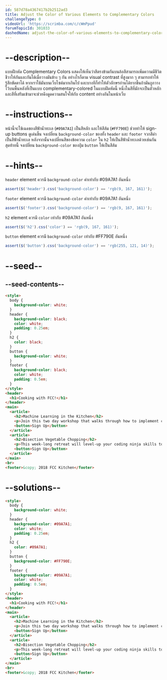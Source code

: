 ```yaml
---
id: 587d78a4367417b2b2512ad3
title: Adjust the Color of Various Elements to Complementary Colors
challengeType: 0
videoUrl: 'https://scrimba.com/c/cWmPpud'
forumTopicId: 301033
dashedName: adjust-the-color-of-various-elements-to-complementary-colors
---
```


# --description--

แบบฝึกหัด Complementary Colors แสดงให้เห็นว่าสีตรงข้ามกันบนล้อสีสามารถเพิ่มความมีชีวิตชีวาให้กันและกันได้เมื่อวางมันข้าง ๆ กัน
อย่างไรก็ตาม visual contrast ที่สูงมาก ๆ สามารถทำให้รู้สึกขัดตาได้ หากเราใช้มันบนเว็บไซต์มากเกินไป และบางทีก็ทำให้ตัวอักษรอ่านได้ยากขึ้นถ้ามันถูกวางไว้บนพื้นหลังที่เป็นแบบ complementary-colored
ในแบบฝึดหัดนี้ หนึ่งในสีที่มักจะเป็นตัวหลัก และสีที่เสริมเข้ามาจะช่วยดึงดูดความสนใจให้กับ content อย่างอันในหน้าเว็บ

# --instructions--

หน้านี้จะใช้เฉดของสีฟ้าน้ำทะเล (`#09A7A1`) เป็นสีหลัก และให้สีส้ม (`#FF790E`) ช่วยทำให้ sign-up buttons ดูเด่นขึ้น
จงเปลี่ยน `background-color` ของทั้ง `header` และ `footer` จวกสีดำเป็นสีฟ้าน้ำทะเล 
หลังจากนั้นจงเปลี่ยนสีของข้อความ `color` ใน `h2` ให้เป็นสีฟ้าน้ำทะเลด้วยเช่นกัน
สุดท้ายนี้ จงเปลี่ยน `background-color` ของปุ่ม `button` ให้เป็นสีส้ม

# --hints--

`header` element ควรมี `background-color` ค่าเท่ากับ #09A7A1 อันหนึ่ง

```js
assert($('header').css('background-color') == 'rgb(9, 167, 161)');
```

`footer` element ควรมี `background-color` ค่าเท่ากับ #09A7A1 อันหนึ่ง

```js
assert($('footer').css('background-color') == 'rgb(9, 167, 161)');
```

`h2` element ควรมี `color` เท่ากับ #09A7A1 อันหนึ่ง

```js
assert($('h2').css('color') == 'rgb(9, 167, 161)');
```

`button` element ควรมี `background-color` เท่ากับ #FF790E อันหนึ่ง

```js
assert($('button').css('background-color') == 'rgb(255, 121, 14)');
```

# --seed--

## --seed-contents--

```html
<style>
  body {
    background-color: white;
  }
  header {
    background-color: black;
    color: white;
    padding: 0.25em;
  }
  h2 {
    color: black;
  }
  button {
    background-color: white;
  }
  footer {
    background-color: black;
    color: white;
    padding: 0.5em;
  }
</style>
<header>
  <h1>Cooking with FCC!</h1>
</header>
<main>
  <article>
    <h2>Machine Learning in the Kitchen</h2>
    <p>Join this two day workshop that walks through how to implement cutting-edge snack-getting algorithms with a command line interface. Coding usually involves writing exact instructions, but sometimes you need your computer to execute flexible commands, like <code>fetch Pringles</code>.</p>
    <button>Sign Up</button>
  </article>
  <article>
    <h2>Bisection Vegetable Chopping</h2>
    <p>This week-long retreat will level-up your coding ninja skills to actual ninja skills. No longer is the humble bisection search limited to sorted arrays or coding interview questions, applying its concepts in the kitchen will have you chopping carrots in O(log n) time before you know it.</p>
    <button>Sign Up</button>
  </article>
</main>
<br>
<footer>&copy; 2018 FCC Kitchen</footer>
```

# --solutions--

```html
<style>
  body {
    background-color: white;
  }
  header {
    background-color: #09A7A1;
    color: white;
    padding: 0.25em;
  }
  h2 {
    color: #09A7A1;
  }
  button {
    background-color: #FF790E;
  }
  footer {
    background-color: #09A7A1;
    color: white;
    padding: 0.5em;
  }
</style>
<header>
  <h1>Cooking with FCC!</h1>
</header>
<main>
  <article>
    <h2>Machine Learning in the Kitchen</h2>
    <p>Join this two day workshop that walks through how to implement cutting-edge snack-getting algorithms with a command line interface. Coding usually involves writing exact instructions, but sometimes you need your computer to execute flexible commands, like <code>fetch Pringles</code>.</p>
    <button>Sign Up</button>
  </article>
  <article>
    <h2>Bisection Vegetable Chopping</h2>
    <p>This week-long retreat will level-up your coding ninja skills to actual ninja skills. No longer is the humble bisection search limited to sorted arrays or coding interview questions, applying its concepts in the kitchen will have you chopping carrots in O(log n) time before you know it.</p>
    <button>Sign Up</button>
  </article>
</main>
<br>
<footer>&copy; 2018 FCC Kitchen</footer>
```
